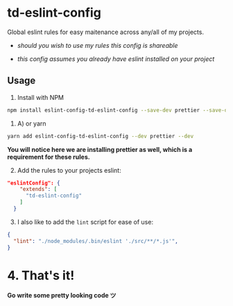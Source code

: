 # td-eslint-config

Global eslint rules for easy maitenance across any/all of my projects. 

- _should you wish to use my rules this config is shareable_

- _this config assumes you already have eslint installed on your project_

## Usage

1. Install with NPM 

```bash
npm install eslint-config-td-eslint-config --save-dev prettier --save-dev
```
 
1. A) or yarn

```bash
yarn add eslint-config-td-eslint-config --dev prettier --dev
```

**You will notice here we are installing prettier as well, which is a requirement for these rules.**

2. Add the rules to your projects eslint:

```JSON
"eslintConfig": {
    "extends": [
      "td-eslint-config"
    ]
  }
```

3. I also like to add the `lint` script for ease of use: 

```JSON
{
  "lint": "./node_modules/.bin/eslint './src/**/*.js'",
}
```

# 4. That's it!
**Go write some pretty looking code ツ**
